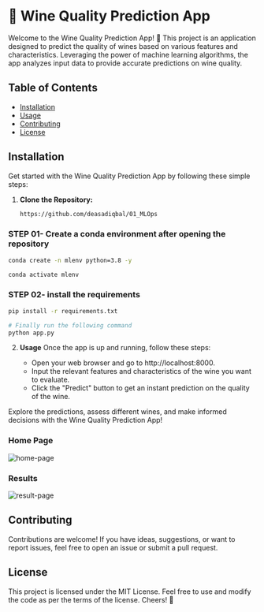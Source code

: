 # 🍷 Wine Quality Prediction App

Welcome to the Wine Quality Prediction App! 🚀 This project is an application designed to predict the quality of wines based on various features and characteristics. Leveraging the power of machine learning algorithms, the app analyzes input data to provide accurate predictions on wine quality.

## Table of Contents

- [Installation](#installation)
- [Usage](#usage)
- [Contributing](#contributing)
- [License](#license)

## Installation

Get started with the Wine Quality Prediction App by following these simple steps:

1. **Clone the Repository:**
   ```bash
   https://github.com/deasadiqbal/01_MLOps
   ```

### STEP 01- Create a conda environment after opening the repository

```bash
conda create -n mlenv python=3.8 -y
```

```bash
conda activate mlenv
```


### STEP 02- install the requirements
```bash
pip install -r requirements.txt
```

```bash
# Finally run the following command
python app.py
```


2. **Usage**
Once the app is up and running, follow these steps:

    - Open your web browser and go to http://localhost:8000.
    - Input the relevant features and characteristics of the wine you want to evaluate.
    - Click the "Predict" button to get an instant prediction on the quality of the wine.

Explore the predictions, assess different wines, and make informed decisions with the Wine Quality Prediction App!

### Home Page
![home-page](https://github.com/deasadiqbal/01_MLOps/assets/106802579/bb3f5d63-b12f-4241-b004-5bc6c7b26d27)
### Results
![result-page](https://github.com/deasadiqbal/01_MLOps/assets/106802579/87fbfe69-9f3b-4783-9bc1-1db99d152669)



## Contributing

Contributions are welcome! If you have ideas, suggestions, or want to report issues, feel free to open an issue or submit a pull request.

## License

This project is licensed under the MIT License. Feel free to use and modify the code as per the terms of the license. Cheers! 🥂


